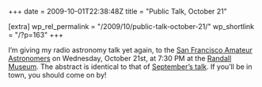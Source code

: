 +++
date = 2009-10-01T22:38:48Z
title = "Public Talk, October 21"

[extra]
wp_rel_permalink = "/2009/10/public-talk-october-21/"
wp_shortlink = "/?p=163"
+++

I’m giving my radio astronomy talk yet again, to the [San Francisco Amateur
Astronomers](http://www.sfaa-astronomy.org/) on Wednesday, October 21st, at
7:30 PM at the [Randall Museum](http://www.randallmuseum.org/). The abstract
is identical to that of [September’s
talk](http://www.newton.cx/~peter/?p=160). If you’ll be in town, you should
come on by!

